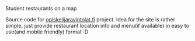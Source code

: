 Student restaurants on a map

Source code for [opiskelijaravintolat.fi](https://opiskelijaravintolat.fi) project. Idea for the site is rather simple, just provide restaurant location info and menu(if available) in easy to use(and mobile friendly) format :D